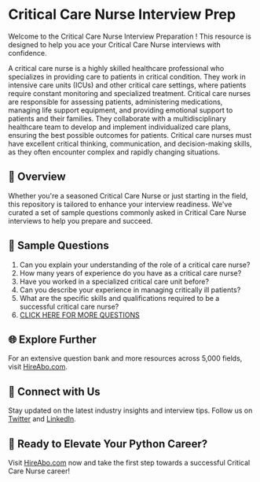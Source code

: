 # Critical Care Nurse Interview Prep

Welcome to the Critical Care Nurse Interview Preparation ! This resource is designed to help you ace your Critical Care Nurse interviews with confidence.

A critical care nurse is a highly skilled healthcare professional who specializes in providing care to patients in critical condition. They work in intensive care units (ICUs) and other critical care settings, where patients require constant monitoring and specialized treatment. Critical care nurses are responsible for assessing patients, administering medications, managing life support equipment, and providing emotional support to patients and their families. They collaborate with a multidisciplinary healthcare team to develop and implement individualized care plans, ensuring the best possible outcomes for patients. Critical care nurses must have excellent critical thinking, communication, and decision-making skills, as they often encounter complex and rapidly changing situations.

## 🚀 Overview

Whether you're a seasoned Critical Care Nurse or just starting in the field, this repository is tailored to enhance your interview readiness. We've curated a set of sample questions commonly asked in Critical Care Nurse interviews to help you prepare and succeed.

## 📝 Sample Questions

1. Can you explain your understanding of the role of a critical care nurse?
2. How many years of experience do you have as a critical care nurse?
3. Have you worked in a specialized critical care unit before?
4. Can you describe your experience in managing critically ill patients?
5. What are the specific skills and qualifications required to be a successful critical care nurse?
6. [CLICK HERE FOR MORE QUESTIONS](https://hireabo.com/job/2_0_14/Critical%20Care%20Nurse)

## 🌐 Explore Further

For an extensive question bank and more resources across 5,000 fields, visit [HireAbo.com](https://www.hireabo.com).

## 📱 Connect with Us

Stay updated on the latest industry insights and interview tips. Follow us on [Twitter](https://twitter.com/hireabo) and [LinkedIn](https://www.linkedin.com/in/hire-abo-3609972a8/).

## 🚀 Ready to Elevate Your Python Career?

Visit [HireAbo.com](https://www.hireabo.com) now and take the first step towards a successful Critical Care Nurse career!